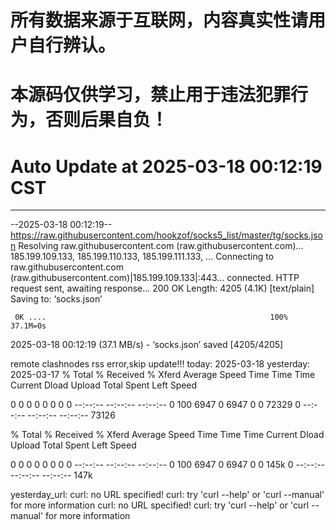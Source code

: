 # 所有数据来源于互联网，内容真实性请用户自行辨认。

# 本源码仅供学习，禁止用于违法犯罪行为，否则后果自负！

# Auto Update  at 2025-03-18 00:12:19 CST
------------------------------------------------
--2025-03-18 00:12:19--  https://raw.githubusercontent.com/hookzof/socks5_list/master/tg/socks.json
Resolving raw.githubusercontent.com (raw.githubusercontent.com)... 185.199.109.133, 185.199.110.133, 185.199.111.133, ...
Connecting to raw.githubusercontent.com (raw.githubusercontent.com)|185.199.109.133|:443... connected.
HTTP request sent, awaiting response... 200 OK
Length: 4205 (4.1K) [text/plain]
Saving to: ‘socks.json’

     0K ....                                                  100% 37.1M=0s

2025-03-18 00:12:19 (37.1 MB/s) - ‘socks.json’ saved [4205/4205]

remote clashnodes rss error,skip update!!!
today: 2025-03-18
yesterday: 2025-03-17
  % Total    % Received % Xferd  Average Speed   Time    Time     Time  Current
                                 Dload  Upload   Total   Spent    Left  Speed
  0     0    0     0    0     0      0      0 --:--:-- --:--:-- --:--:--     0100  6947    0  6947    0     0  72329      0 --:--:-- --:--:-- --:--:-- 73126

  % Total    % Received % Xferd  Average Speed   Time    Time     Time  Current
                                 Dload  Upload   Total   Spent    Left  Speed
  0     0    0     0    0     0      0      0 --:--:-- --:--:-- --:--:--     0100  6947    0  6947    0     0   145k      0 --:--:-- --:--:-- --:--:--  147k

yesterday_url:
curl: no URL specified!
curl: try 'curl --help' or 'curl --manual' for more information
curl: no URL specified!
curl: try 'curl --help' or 'curl --manual' for more information

